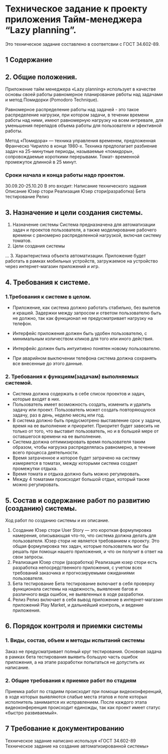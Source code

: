 # Техническое задание к проекту приложения Тайм-менеджера “Lazy planning”. 
Это техническое задание составлено в соответсвии с ГОСТ 34.602-89.
## 1 Содержание



## 2. Общие положения.
Приложение тайм менеджера «Lazy planning» использует в качестве основы своей работы равномерное планирование рвботы над задачами и метод Помидорки (Pomodoro Technique).

Равномерное распределение работы над задачей - это такое распределение нагрузки, при котором задачи, в течении времени работы над ними, имеют равномерную нагрузку на всем интревале, для уменьшения перепадов объема работы для пользователя и эфективной работы.

Метод «Помидора» — техника управления временем, предложенная Франческо Чирилло в конце 1980-х. Техника предполагает разбиение задач на 25-минутные периоды, называемые «помидоры», сопровождаемые короткими перерывами.
Томат- временной промежуток длинной в 25 минут.

### Сроки начала и конца работы надо проектом.
30.09.20-25.10.20
В это входит:
Написание технического задания 
Описание Юзер стори 
Реализация Юзер стори(разработка) 
Бета тестирование 
Релиз 

## 3. Назначение и цели создания системы.
1. Назначение системы
Система предназначена для автоматизации задач и проектов пользователя, а также моделирование рабочего времени с рвномерно распределенной нагрузкой, включая систему томатов.
2. Цели создания системы

…
 3. Характеристика объекта автоматизации.
Приложение будет работать в рамках мобильных устройств, загружаемое на устройство через интернет-магазин приложений и игр.

## 4. Требования к системе.
### 1.Требования к системе в целом.
* Приложение, как система должно работать стабильно, без вылетов и крашей. Задержки между запросом и ответом пользователю быть не должно, так как функционал не предусматривает нагрузку на телефон.

* Интерфейс приложения должен быть удобен пользователю, с минимальным количеством кликов для того или иного действия.

* Интерфейс должен быть интуитивно понятен новому пользователю.

* При аварийном выключении телефона система должна сохранять все внесенные до этого данные.

### 2. Требования к функциям(задачам) выполняемых системой.
* Система должна содержать в себе список проектов и задач, которые входят в них. 
* Пользователь имеет возможность создать, изменить и удалить задачу или проект. 
	Пользователь может создать повторяющуюся задачу, раз в день, неделю месяц или год.
* В система должно быть предусмотрено выставление срок у задачи, время на ее выполнение и приоритет. Приоритет будет завесить не только от того, что выставит пользователь, но и в большей мере от оставшегося времени на ее выполнение.
* Система должна оптимизировать время пользователя таким образом, чтобы нагрузка распределялась равномерно, в течение всего процесса деятельности.
* Время затраченное и которое будет затрачено на систему измеряется в томатах, между которыми система создает промежутки отдыха.
* Время томата и отдыха должно быть можно регулировать.
* Между 4 томатами происходит большой отдых, который также можно регулировать.


## 5. Состав и содержание работ по развитию (созданию) системы.
Ход работ по созданию системы и их описание.
1.	Создание Юзер стори 
User Story — это короткая формулировка намерения, описывающая что-то, что система должна делать для пользователя.
Юзер стори не является требованием к проекту. Это общая формулировка тех задач, которые пользователь мог бы решать при помощи нашего приложения, и что он получит в ответ на свои запросы.
2.	Реализация Юзер стори (разработка) 
Реализация юзер стори есть разработка непосредственного приложения, с учетом всех требований заказчика и прогнозируемыми ожиданиями пользователя.
3.	Бета тестирование 
Бета тестирование включает в себя проверку функционала системы на надежность, выявление багов и различного вида ошибок, не выявленных в ходе разработки.
4.	Релиз 
Релиз включает в себя вывод приложение в интернет-магазин приложений Play Market, и дальнейший контроль, и ведение приложения.

 ## 6. Порядок контроля и приемки системы
 
### 1. Виды, состав, объем и методы испытаний системы
Заказ не предусматривает полный круг тестирования.
Основная задача в рамках бета тестирования выявить большую часть ошибок приложения, а на этапе разработки попытаться не допустить их написание. 
### 2. Общие требования к приемке работ по стадиям
Приемка работ по стадиям происходит при помощи видеоконференций, в ходе которых выявляются слабые места этапов и поле которых исполнитель занимается их исправлением.
После каждого этапа видеоконференция происходит единожды, так как проект имеет статус «быстро развиваемый».
## 7 Требование к документированию
Техническое задание написано используя «ГОСТ 34.602-89 Техническое задание на создание автоматизированной системы»

